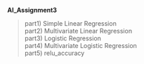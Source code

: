 **AI_Assignment3**
> part1) Simple Linear Regression <br />
> part2) Multivariate Linear Regression <br />
> part3) Logistic Regression <br />
> part4) Multivariate Logistic Regression <br />
> part5) relu_accuracy 
